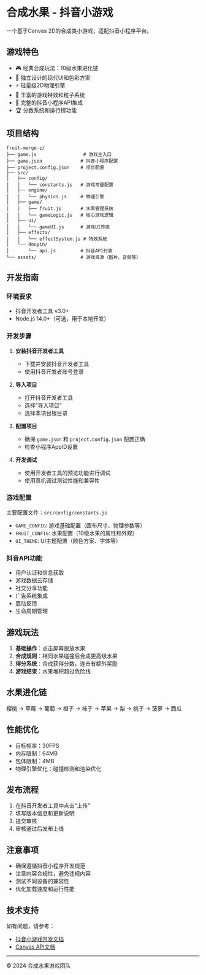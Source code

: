 # 合成水果 - 抖音小游戏

一个基于Canvas 2D的合成类小游戏，适配抖音小程序平台。

## 游戏特色

- 🎮 经典合成玩法：10级水果进化链
- 🎨 独立设计的现代UI和色彩方案
- ⚡ 轻量级2D物理引擎
- 🎯 丰富的游戏特效和粒子系统
- 📱 完整的抖音小程序API集成
- 🏆 分数系统和排行榜功能

## 项目结构

```
fruit-merge-z/
├── game.js                 # 游戏主入口
├── game.json              # 抖音小程序配置
├── project.config.json    # 项目配置
├── src/
│   ├── config/
│   │   └── constants.js   # 游戏常量配置
│   ├── engine/
│   │   └── physics.js     # 物理引擎
│   ├── game/
│   │   ├── fruit.js       # 水果管理系统
│   │   └── gameLogic.js   # 核心游戏逻辑
│   ├── ui/
│   │   └── gameUI.js      # 游戏UI界面
│   ├── effects/
│   │   └── effectSystem.js # 特效系统
│   └── douyin/
│       └── api.js         # 抖音API封装
└── assets/                # 游戏资源（图片、音频等）
```

## 开发指南

### 环境要求

- 抖音开发者工具 v3.0+
- Node.js 14.0+（可选，用于本地开发）

### 开发步骤

1. **安装抖音开发者工具**
   - 下载并安装抖音开发者工具
   - 使用抖音开发者账号登录

2. **导入项目**
   - 打开抖音开发者工具
   - 选择"导入项目"
   - 选择本项目根目录

3. **配置项目**
   - 确保 `game.json` 和 `project.config.json` 配置正确
   - 检查小程序AppID设置

4. **开发调试**
   - 使用开发者工具的预览功能进行调试
   - 使用真机调试测试性能和兼容性

### 游戏配置

主要配置文件：`src/config/constants.js`

- `GAME_CONFIG`: 游戏基础配置（画布尺寸、物理参数等）
- `FRUIT_CONFIG`: 水果配置（10级水果的属性和外观）
- `UI_THEME`: UI主题配置（颜色方案、字体等）

### 抖音API功能

- 用户认证和信息获取
- 游戏数据云存储
- 社交分享功能
- 广告系统集成
- 震动反馈
- 生命周期管理

## 游戏玩法

1. **基础操作**：点击屏幕投放水果
2. **合成规则**：相同水果碰撞后合成更高级水果
3. **得分系统**：合成获得分数，连击有额外奖励
4. **游戏结束**：水果堆积超过危险线

## 水果进化链

樱桃 → 草莓 → 葡萄 → 橙子 → 柿子 → 苹果 → 梨 → 桃子 → 菠萝 → 西瓜

## 性能优化

- 目标帧率：30FPS
- 内存限制：64MB
- 包体限制：4MB
- 物理引擎优化：碰撞检测和渲染优化

## 发布流程

1. 在抖音开发者工具中点击"上传"
2. 填写版本信息和更新说明
3. 提交审核
4. 审核通过后发布上线

## 注意事项

- 确保遵循抖音小程序开发规范
- 注意内容合规性，避免违规内容
- 测试不同设备的兼容性
- 优化加载速度和运行性能

## 技术支持

如有问题，请参考：
- [抖音小游戏开发文档](https://developer.open-douyin.com/docs/resource/zh-CN/mini-game/guide/minigame/introduction)
- [Canvas API文档](https://developer.mozilla.org/zh-CN/docs/Web/API/Canvas_API)

---

© 2024 合成水果游戏团队